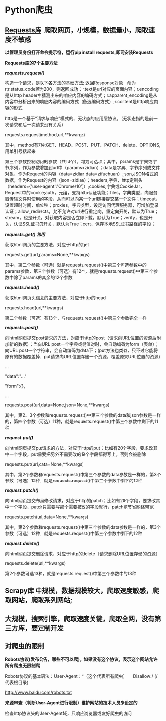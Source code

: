# Python爬虫
## [Requests库](http://www.python-requests.org)  爬取网页，小规模，数据量小，爬取速度不敏感

**以管理员身份打开命令提示符，运行pip install requests,即可安装Requests**

**Requests库的7个主要方法** 

***requests.request()*** 

构造一个请求，是以下各方法的基础方法; 返回Response对象，命为r;r.status_code若为200，则返回成功；r.text是url对应的页面内容；r.encoding是从http header中猜测出来的响应内容的编码方式；r.apparent_encoding是从内容中分析出来的响应内容的编码方式（备选编码方式）;r.content是http响应内容的形式

http是一个基于“请求与响应”模式的、无状态的应用层协议。（无状态指的是前一次请求和后一次请求没有关系）

requests.request(method,url,**kwargs)

其中，method有7种:GET、HEAD、POST、PUT、PATCH、delete、OPTIONS,用单引号括起来

第三个参数控制访问的参数（共13个），均为可选项；其中，params是字典或字节序列，作为参数增加到url中（params=zidian）；data是字典、字节序列或文件对象，作为Request的内容（data=zidian  data=zifuchuan）;json,JSON格式的数据，作为Request的内容（json=zidian）；headers,字典，http定制头（headers={'user-agent':'Chrome/10'}）;cookies,字典或CookieJar，Request中的cookie;auth，元组，支持http认证功能；files，字典类型，向服务器传输文件时使用的字段，从而可以向某一个url链接提交某一个文件；timeout，设置超时时间，单位秒；proxies，字典类型，设定访问代理服务器，可增加登录认证；allow_redirects，允不允许对url进行重定向，重定向开关，默认为True；stream，也是开关，对获取内容是否立即下载，默认为True；verify，也是开关，认证SSL证书的开关，默认为True；cert，保存本地SSL证书路径的字段；

***requests.get()*** ***常用***

获取html网页的主要方法，对应于http的get

requests.get(url,params=None,**kwargs)  

其中，第二个参数（可选）就是requests.request()中第三个可选参数中的params参数，第三个参数（可选）有12个，就是requests.request()中第三个参数中除了params的其余的12个参数

***requests.head()***

获取html网页头信息的主要方法，对应于http的head

requests.head(url,**kwargs)

第二个参数（可选）有13个，与requests.request()中第三个参数完全一样

***requests.post()***

向html网页提交post请求的方法，对应于http的post（请求向URL位置的资源后附加新的数据）；当向URL post一个字典或键值对时，会自动编码为form（表单）；向URL post一个字符串，会自动编码为data下；(put方法也类似，只不过它能将原有的数据覆盖掉，put请求向URL位置存储一个资源，覆盖原来URL位置的资源)

...

"data":"..."

"form":{},

...

requests.post(url,data=None,json=None,**kwargs)

其中，第2、3个参数和requests.request()中第三个参数的data和json参数是一样的，第四个参数（可选）11种，就是requests.request()中第三个参数中剩下的11种

***request.put()***

向html网页提交put请求的方法，对应于http的put；比如有20个字段，要求改其中一个字段，put需要把另外不需要改的19个字段都得写上，否则会被删除

requests.put(url,data=None,**kwargs)

其中，第2个参数和requests.request()中第三个参数的data参数是一样的，第3个参数（可选）12种，就是requests.request()中第三个参数中剩下的12种

***request.patch()***

向html网页提交布局修改请求，对应于http的patch；比如有20个字段，要求改其中一个字段，patch只需要写那个需要被改的字段就行，patch能节省网络带宽

requests.patch(url,data=None,**kwargs)

其中，第2个参数和requests.request()中第三个参数的data参数是一样的，第3个参数（可选）12种，就是requests.request()中第三个参数中剩下的12种

***request.delete()***

向html网页提交删除请求，对应于http的delete（请求删除URL位置存储的资源）

requests.delete(url,**kwargs)

第2个参数可选13种，就是requests.request()中第三个参数中的13种

## Scrapy库 中规模，数据规模较大，爬取速度敏感，爬取网站，爬取系列网站;



## 大规模，搜索引擎，爬取速度关键，爬取全网，没有第三方库，要定制开发


## 对爬虫的限制

**Robots协议(发布公告，哪些不可以爬)，如果没有这个协议，表示这个网站允许所有爬虫无限制爬**

Robots协议的基本语法：User-Agent：*（这个代表所有爬虫）      Disallow:/  (/代表根目录)
 
http://www.baidu.com/robots.txt

**来源审查（判断User-Agent进行限制）维护网站的技术人员来设定的**

检查http协议头的User-Agent域，只响应浏览器或友好爬虫的访问


